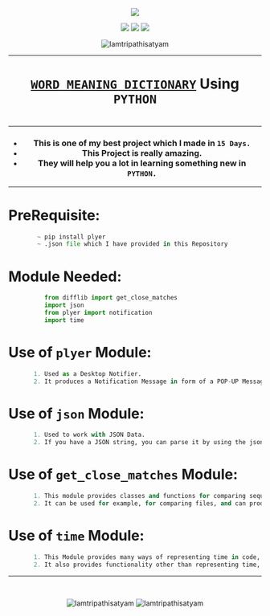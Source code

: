 <p align="center">
<img src="https://icons.iconarchive.com/icons/wwalczyszyn/android-style-honeycomb/128/Books-icon.png" />
</p>

<p align="center">
<img src="https://forthebadge.com/images/badges/for-you.svg" />
<img src="http://ForTheBadge.com/images/badges/made-with-python.svg" />
<img src="https://forthebadge.com/images/badges/built-by-developers.svg" />
</p>


<p align="center">
  <img src="https://profile-counter.glitch.me/{Words_Dictionary}/count.svg" alt=Iamtripathisatyam />
</p>

_______________________________
### <h1 align="center"><a href="https://github.com/Iamtripathisatyam/Words_Dictionary/blob/main/Word_Meaning_Dictionary">**`WORD MEANING DICTIONARY`**</a> Using `PYTHON`<h1/>
_______________________________

<h3 align="center">
  
- This is one of my best project which I made in `15 Days.`
- This Project is really amazing.
- They will help you a lot in learning something new in `PYTHON.`

</h3>

_______________________________

# PreRequisite:
```python
        ~ pip install plyer
        ~ .json file which I have provided in this Repository
```             

# Module Needed:
```python 
          from difflib import get_close_matches
          import json
          from plyer import notification
          import time
```

# Use of **`plyer`** Module:
```python
       1. Used as a Desktop Notifier. 
       2. It produces a Notification Message in form of a POP-UP Message on Desktop.
```
# Use of **`json`** Module:
```python
       1. Used to work with JSON Data. 
       2. If you have a JSON string, you can parse it by using the json.loads() method.
```
# Use of **`get_close_matches`** Module:
```python
       1. This module provides classes and functions for comparing sequences. 
       2. It can be used for example, for comparing files, and can produce information about file differences in various formats.
```
# Use of **`time`** Module:
```python
       1. This Module provides many ways of representing time in code, such as objects, numbers, and strings. 
       2. It also provides functionality other than representing time, like waiting during code execution and measuring the efficiency of your code.
```
_________________________________

<br/>
<p align="center">
<img src="https://badges.pufler.dev/updated/Iamtripathisatyam/Words_Dictionary?style=for-the-badge&logo=github&logoColor=yellow" alt=Iamtripathisatyam />
<img src="https://badges.pufler.dev/created/Iamtripathisatyam/Words_Dictionary?style=for-the-badge&logo=github&logoColor=yellow" alt=Iamtripathisatyam />
</p>

